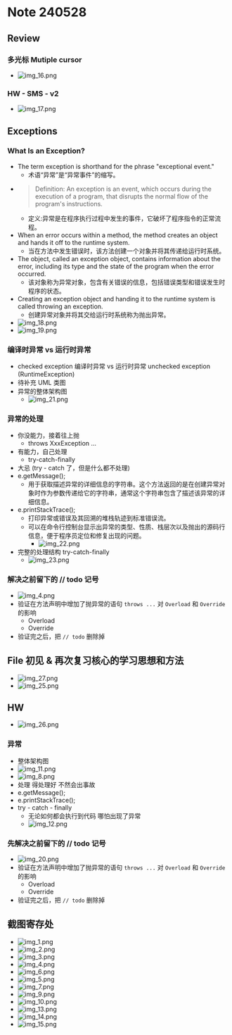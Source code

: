 # Note 240528
## Review

### 多光标 Mutiple cursor
- ![img_16.png](img_16.png)

### HW - SMS - v2
- ![img_17.png](img_17.png)

## Exceptions
### What Is an Exception?
- The term exception is shorthand for the phrase "exceptional event."
  - 术语“异常”是“异常事件”的缩写。
- > Definition: An exception is an event, which occurs during the execution of a program, that disrupts the normal flow of the program's instructions.
  - 定义:异常是在程序执行过程中发生的事件，它破坏了程序指令的正常流程。
- When an error occurs within a method, the method creates an object and hands it off to the runtime system.
  - 当在方法中发生错误时，该方法创建一个对象并将其传递给运行时系统。
- The object, called an exception object, contains information about the error, including its type and the state of the program when the error occurred.
  - 该对象称为异常对象，包含有关错误的信息，包括错误类型和错误发生时程序的状态。
- Creating an exception object and handing it to the runtime system is called throwing an exception.
  - 创建异常对象并将其交给运行时系统称为抛出异常。
- ![img_18.png](img_18.png)
- ![img_19.png](img_19.png)


### 编译时异常 vs 运行时异常
- checked exception 编译时异常 vs 运行时异常 unchecked exception (RuntimeException)
- 待补充 UML 类图
- 异常的整体架构图
  - ![img_21.png](img_21.png)

### 异常的处理
- 你没能力，接着往上抛
  - throws XxxException ...
- 有能力，自己处理
  - try-catch-finally
- 大忌 (try - catch 了，但是什么都不处理)
- e.getMessage();
  - 用于获取描述异常的详细信息的字符串。这个方法返回的是在创建异常对象时作为参数传递给它的字符串，通常这个字符串包含了描述该异常的详细信息。
- e.printStackTrace();
  - 打印异常或错误及其回溯的堆栈轨迹到标准错误流。
  - 可以在命令行控制台显示出异常的类型、性质、栈层次以及抛出的源码行信息，便于程序员定位和修复出现的问题。
    - ![img_22.png](img_22.png)
- 完整的处理结构 try-catch-finally
  - ![img_23.png](img_23.png)

### 解决之前留下的 // todo 记号
- ![img_4.png](img_4.png)
- 验证在方法声明中增加了抛异常的语句 `throws ...` 对 `Overload` 和 `Override` 的影响
  - Overload
  - Override
- 验证完之后，把 `// todo` 删除掉

## File 初见 & 再次复习核心的学习思想和方法
- ![img_27.png](img_27.png)
- ![img_25.png](img_25.png)

## HW
- ![img_26.png](img_26.png)

### 异常
- 整体架构图
- ![img_11.png](img_11.png)
- ![img_8.png](img_8.png)
- 处理 得处理好 不然会出事故  
- e.getMessage();
- e.printStackTrace();
- try - catch - finally
  - 无论如何都会执行到代码 哪怕出现了异常
  - ![img_12.png](img_12.png)

### 先解决之前留下的 // todo 记号
- ![img_20.png](img_20.png)
- 验证在方法声明中增加了抛异常的语句 `throws ...` 对 `Overload` 和 `Override` 的影响
  - Overload
  - Override
- 验证完之后，把 `// todo` 删除掉

## 截图寄存处
- ![img_1.png](img_1.png)
- ![img_2.png](img_2.png)
- ![img_3.png](img_3.png)
- ![img_4.png](img_4.png)
- ![img_6.png](img_6.png)
- ![img_5.png](img_5.png)
- ![img_7.png](img_7.png)
- ![img_9.png](img_9.png)
- ![img_10.png](img_10.png)
- ![img_13.png](img_13.png)
- ![img_14.png](img_14.png)
- ![img_15.png](img_15.png)